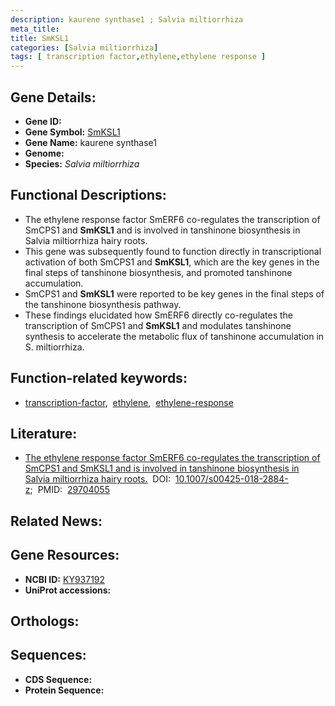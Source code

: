 ```yaml
---
description: kaurene synthase1 ; Salvia miltiorrhiza
meta_title:
title: SmKSL1
categories: [Salvia miltiorrhiza]
tags: [ transcription factor,ethylene,ethylene response ]
---
```


## Gene Details:
- **Gene ID:** []()
- **Gene Symbol:** <u>SmKSL1</u>
- **Gene Name:** kaurene synthase1
- **Genome:** []()
- **Species:** *Salvia miltiorrhiza*

## Functional Descriptions:
   - The ethylene response factor SmERF6 co-regulates the transcription of SmCPS1 and **SmKSL1** and is involved in tanshinone biosynthesis in Salvia miltiorrhiza hairy roots.
   - This gene was subsequently found to function directly in transcriptional activation of both SmCPS1 and **SmKSL1**, which are the key genes in the final steps of tanshinone biosynthesis, and promoted tanshinone accumulation.
   - SmCPS1 and **SmKSL1** were reported to be key genes in the final steps of the tanshinone biosynthesis pathway.
   - These findings elucidated how SmERF6 directly co-regulates the transcription of SmCPS1 and **SmKSL1** and modulates tanshinone synthesis to accelerate the metabolic flux of tanshinone accumulation in S. miltiorrhiza.

## Function-related keywords:
   - [transcription-factor](/tags/transcription-factor/),&nbsp;&nbsp;[ethylene](/tags/ethylene/),&nbsp;&nbsp;[ethylene-response](/tags/ethylene-response/)

## Literature:
   - [The ethylene response factor SmERF6 co-regulates the transcription of SmCPS1 and SmKSL1 and is involved in tanshinone biosynthesis in Salvia miltiorrhiza hairy roots.](https://doi.org/10.1007/s00425-018-2884-z)&nbsp;&nbsp;DOI:&nbsp;&nbsp;[10.1007/s00425-018-2884-z](https://doi.org/10.1007/s00425-018-2884-z);&nbsp;&nbsp;PMID:&nbsp;&nbsp;[29704055](https://pubmed.ncbi.nlm.nih.gov/29704055/)

## Related News:

## Gene Resources:
- **NCBI ID:**  [KY937192](https://www.ncbi.nlm.nih.gov/gene/?term=KY937192)
- **UniProt accessions:**  [](https://www.uniprot.org/uniprotkb//entry)

## Orthologs:

## Sequences:
- **CDS Sequence:**
- **Protein Sequence:**
